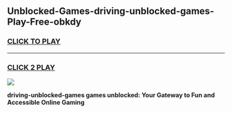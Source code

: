 
## Unblocked-Games-driving-unblocked-games-Play-Free-obkdy
<h3>
<a href="https://premium76.site?title=driving-unblocked-games&ref=19M">CLICK TO PLAY</a></h3>
<hr>

<h3>
<a href="https://premium76.site?title=driving-unblocked-games&ref=19M">CLICK 2 PLAY</a>
  
</h3>

<a href="https://premium76.site?title=driving-unblocked-games&ref=19M"><img src="https://clearcache.store/games.png"></a>


**driving-unblocked-games games unblocked: Your Gateway to Fun and Accessible Online Gaming**
